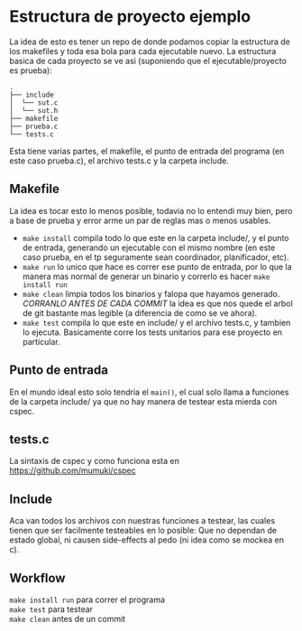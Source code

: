 # Estructura de proyecto ejemplo

La idea de esto es tener un repo de donde podamos copiar la estructura de los makefiles y toda esa bola para cada ejecutable nuevo.
La estructura basica de cada proyecto se ve asi (suponiendo que el ejecutable/proyecto es prueba):

`.`  
`├── include`  
`│  └── sut.c`  
`│  └── sut.h`  
`├── makefile`  
`├── prueba.c`  
`└── tests.c`  

Esta tiene varias partes, el makefile, el punto de entrada del programa (en este caso prueba.c), el archivo tests.c y la carpeta include.

## Makefile

La idea es tocar esto lo menos posible, todavia no lo entendi muy bien, pero a base de prueba y error arme un par de reglas mas o menos usables.

* `make install` compila todo lo que este en la carpeta include/, y el punto de entrada, generando un ejecutable con el mismo nombre (en este caso prueba, en el tp seguramente sean coordinador, planificador, etc).
* `make run` lo unico que hace es correr ese punto de entrada, por lo que la manera mas normal de generar un binario y correrlo es hacer `make install run`
* `make clean` limpia todos los binarios y falopa que hayamos generado. *CORRANLO ANTES DE CADA COMMIT* la idea es que nos quede el arbol de git bastante mas legible (a diferencia de como se ve ahora).
* `make test` compila lo que este en include/ y el archivo tests.c, y tambien lo ejecuta. Basicamente corre los tests unitarios para ese proyecto en particular.

## Punto de entrada

En el mundo ideal esto solo tendria el `main()`, el cual solo llama a funciones de la carpeta include/ ya que no hay manera de testear esta mierda con cspec.

## tests.c

La sintaxis de cspec y como funciona esta en https://github.com/mumuki/cspec

## Include

Aca van todos los archivos con nuestras funciones a testear, las cuales tienen que ser facilmente testeables en lo posible: Que no dependan de estado global, ni causen side-effects al pedo (ni idea como se mockea en c). 

## Workflow

`make install run` para correr el programa  
`make test` para testear  
`make clean` antes de un commit  
